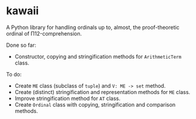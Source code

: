 # kawaii
A Python library for handling ordinals up to, almost, the proof-theoretic ordinal of Π12-comprehension.

Done so far:

- Constructor, copying and stringification methods for <code>ArithmeticTerm</code> class.

To do:

- Create <code>ME</code> class (subclass of <code>tuple</code>) and <code>V: ME -> set</code> method.
- Create (distinct) stringification and representation methods for <code>ME</code> class.
- Improve stringification method for <code>AT</code> class.
- Create <code>Ordinal</code> class with copying, stringification and comparison methods.
